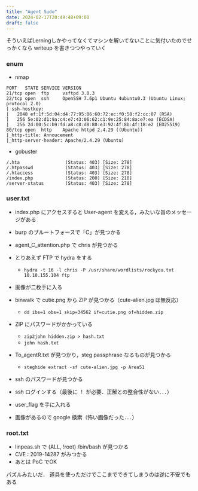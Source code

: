 ```yaml
---
title: "Agent Sudo"
date: 2024-02-17T20:49:48+09:00
draft: false
---
```


そういえばLerningしかやってなくてマシンを解いてないことに気付いたのでせっかくなら writeup を書きつつやっていく

### enum

- nmap

``` shell
PORT   STATE SERVICE VERSION
21/tcp open  ftp     vsftpd 3.0.3
22/tcp open  ssh     OpenSSH 7.6p1 Ubuntu 4ubuntu0.3 (Ubuntu Linux; protocol 2.0)
| ssh-hostkey:
|   2048 ef:1f:5d:04:d4:77:95:06:60:72:ec:f0:58:f2:cc:07 (RSA)
|   256 5e:02:d1:9a:c4:e7:43:06:62:c1:9e:25:84:8a:e7:ea (ECDSA)
|_  256 2d:00:5c:b9:fd:a8:c8:d8:80:e3:92:4f:8b:4f:18:e2 (ED25519)
80/tcp open  http    Apache httpd 2.4.29 ((Ubuntu))
|_http-title: Annoucement
|_http-server-header: Apache/2.4.29 (Ubuntu)
```

- gobuster

``` shell
/.hta                 (Status: 403) [Size: 278]
/.htpasswd            (Status: 403) [Size: 278]
/.htaccess            (Status: 403) [Size: 278]
/index.php            (Status: 200) [Size: 218]
/server-status        (Status: 403) [Size: 278]
```

### user.txt

- index.php にアクセスすると User-agent を変える，みたいな旨のメッセージがある
- burp のブルートフォースで「C」が見つかる
- agent_C_attention.php で chris が見つかる

- とりあえず FTP で hydra をする
  - ```hydra -t 16 -l chris -P /usr/share/wordlists/rockyou.txt 10.10.155.104 ftp```
- 画像が二枚手に入る
- binwalk で cutie.png から ZIP が見つかる（cute-alien.jpg は無反応）
  - ```dd ibs=1 obs=1 skip=34562 if=cutie.png of=hidden.zip```
- ZIP にパスワードがかかっている
  - ```zip2john hidden.zip > hash.txt```
  - ```john hash.txt```
- To_agentR.txt が見つかり，steg passphrase なるものが見つかる
  - ```steghide extract -sf cute-alien.jpg -p Area51```
- ssh のパスワードが見つかる
- ssh ログインする（最後に ！ が必要．正解との整合性がない．．．）
- user_flag を手に入れる
- 画像があるので google 検索（怖い画像だった．．．）

### root.txt

- linpeas.sh で (ALL, !root) /bin/bash が見つかる
- CVE : 2019-14287 がみつかる
- あとは PoC でOK

パズルみたいだ．
道具を使っただけでここまでできてしまうのは逆に不安でもある

